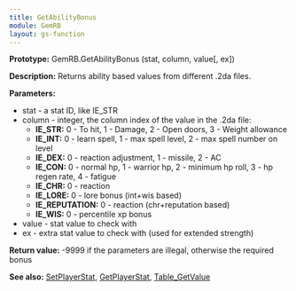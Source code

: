 ```yaml
---
title: GetAbilityBonus
module: GemRB
layout: gs-function
---
```


**Prototype:** GemRB.GetAbilityBonus (stat, column, value[, ex])

**Description:** Returns ability based values from different .2da files.

**Parameters:**
  * stat   - a stat ID, like IE_STR
  * column - integer, the column index of the value in the .2da file:
    * **IE_STR:** 0 - To hit, 1 - Damage, 2 - Open doors, 3 - Weight allowance
    * **IE_INT:** 0 - learn spell, 1 - max spell level, 2 - max spell number on level
    * **IE_DEX:** 0 - reaction adjustment, 1 - missile,  2 - AC
    * **IE_CON:** 0 - normal hp, 1 - warrior hp, 2 - minimum hp roll, 3 - hp regen rate, 4 - fatigue
    * **IE_CHR:** 0 - reaction
    * **IE_LORE:** 0 - lore bonus (int+wis based)
    * **IE_REPUTATION:** 0 - reaction (chr+reputation based)
    * **IE_WIS:** 0 - percentile xp bonus
  * value - stat value to check with
  * ex - extra stat value to check with (used for extended strength)

**Return value:** -9999 if the parameters are illegal, otherwise the required bonus

**See also:** [SetPlayerStat](SetPlayerStat.md), [GetPlayerStat](GetPlayerStat.md), [Table_GetValue](Table_GetValue.md)

